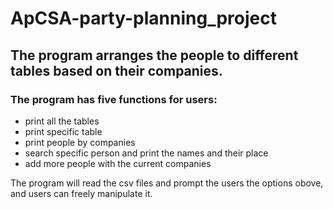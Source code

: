 # ApCSA-party-planning_project
## The program arranges the people to different tables based on their companies. 

### The program has five functions for users:
- print all the tables
- print specific table
- print people by companies
- search specific person and print the names and their place
- add more people with the current companies

The program will read the csv files and prompt the users the options obove, and users can freely manipulate it. 

